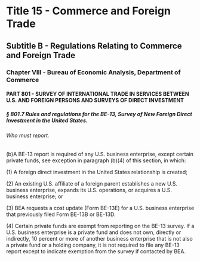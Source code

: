 
# Title 15 - Commerce and Foreign Trade
## Subtitle B - Regulations Relating to Commerce and Foreign Trade
### Chapter VIII - Bureau of Economic Analysis, Department of Commerce
#### PART 801 - SURVEY OF INTERNATIONAL TRADE IN SERVICES BETWEEN U.S. AND FOREIGN PERSONS AND SURVEYS OF DIRECT INVESTMENT
##### § 801.7 Rules and regulations for the BE-13, Survey of New Foreign Direct Investment in the United States.
###### Who must report.

(b)A BE-13 report is required of any U.S. business enterprise, except certain private funds, see exception in paragraph (b)(4) of this section, in which:

(1) A foreign direct investment in the United States relationship is created;

(2) An existing U.S. affiliate of a foreign parent establishes a new U.S. business enterprise, expands its U.S. operations, or acquires a U.S. business enterprise; or

(3) BEA requests a cost update (Form BE-13E) for a U.S. business enterprise that previously filed Form BE-13B or BE-13D.

(4) Certain private funds are exempt from reporting on the BE-13 survey. If a U.S. business enterprise is a private fund and does not own, directly or indirectly, 10 percent or more of another business enterprise that is not also a private fund or a holding company, it is not required to file any BE-13 report except to indicate exemption from the survey if contacted by BEA.
